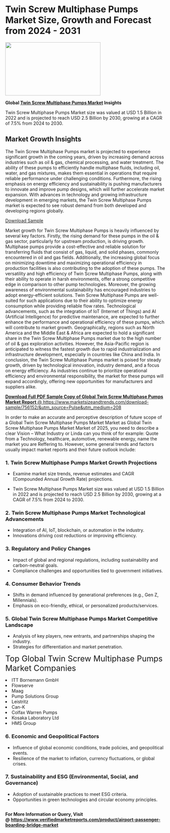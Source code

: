 <H1>Twin Screw Multiphase Pumps Market Size, Growth and Forecast from 2024 - 2031</H1><img class="aligncenter size-medium wp-image-584254" src="https://thirdeyenews.in/wp-content/uploads/2024/09/Global-Market-Research-300x168.jpeg" alt="" width="300" height="168" /><p><strong>Global&nbsp;<a href="https://www.marketsizeandtrends.com/download-sample/756152/&amp;utm_source=Pulse&amp;utm_medium=208">Twin Screw Multiphase Pumps Market</a> Insights</strong></p><p>Twin Screw Multiphase Pumps Market size was valued at USD 1.5 Billion in 2022 and is projected to reach USD 2.5 Billion by 2030, growing at a CAGR of 7.5% from 2024 to 2030.</p><p><h2>Market Growth Insights</h2> <p>The Twin Screw Multiphase Pumps market is projected to experience significant growth in the coming years, driven by increasing demand across industries such as oil & gas, chemical processing, and water treatment. The ability of these pumps to efficiently handle multiphase fluids, including oil, water, and gas mixtures, makes them essential in operations that require reliable performance under challenging conditions. Furthermore, the rising emphasis on energy efficiency and sustainability is pushing manufacturers to innovate and improve pump designs, which will further accelerate market expansion. With advances in technology and growing infrastructure development in emerging markets, the Twin Screw Multiphase Pumps market is expected to see robust demand from both developed and developing regions globally.</p> <p><a href="#">Download Sample</a></p> <p>Market growth for Twin Screw Multiphase Pumps is heavily influenced by several key factors. Firstly, the rising demand for these pumps in the oil & gas sector, particularly for upstream production, is driving growth. Multiphase pumps provide a cost-effective and reliable solution for transferring fluids that consist of gas, liquid, and solid phases, commonly encountered in oil and gas fields. Additionally, the increasing global focus on minimizing downtime and maximizing operational efficiency in production facilities is also contributing to the adoption of these pumps. The versatility and high efficiency of Twin Screw Multiphase Pumps, along with their ability to operate in harsh environments, offer a strong competitive edge in comparison to other pump technologies. Moreover, the growing awareness of environmental sustainability has encouraged industries to adopt energy-efficient solutions. Twin Screw Multiphase Pumps are well-suited for such applications due to their ability to optimize energy consumption while providing reliable flow rates. Technological advancements, such as the integration of IoT (Internet of Things) and AI (Artificial Intelligence) for predictive maintenance, are expected to further enhance the performance and operational efficiency of these pumps, which will contribute to market growth. Geographically, regions such as North America and the Middle East & Africa are expected to hold a significant share in the Twin Screw Multiphase Pumps market due to the high number of oil & gas exploration activities. However, the Asia-Pacific region is anticipated to witness the fastest growth due to rapid industrialization and infrastructure development, especially in countries like China and India. In conclusion, the Twin Screw Multiphase Pumps market is poised for steady growth, driven by technological innovation, industry demand, and a focus on energy efficiency. As industries continue to prioritize operational efficiency and environmental responsibility, the market for these pumps will expand accordingly, offering new opportunities for manufacturers and suppliers alike.</p> <p><a href="#"></p><p><span class=""><strong>Download Full PDF Sample Copy of Global Twin Screw Multiphase Pumps Market Report</strong> @ <a href="https://www.marketsizeandtrends.com/download-sample/756152/&amp;utm_source=Pulse&amp;utm_medium=208" target="_blank">https://www.marketsizeandtrends.com/download-sample/756152/&amp;utm_source=Pulse&amp;utm_medium=208</a></span></p><p>In order to make an accurate and perceptive description of future scope of a Global&nbsp;Twin Screw Multiphase Pumps Market Market as Global&nbsp;Twin Screw Multiphase Pumps Market Market of 2025, you need to describe a clear Vision &ndash; What Industry or Linda can you think of for example: Quote from a Technology, healthcare, automotive, renewable energy, name the market you are Reffering to. However, some general trends and factors usually impact market reports and their future outlook include:</p><h3>1.&nbsp;<strong>Twin Screw Multiphase Pumps Market Growth Projections</strong></h3><ul><li>Examine market size trends, revenue estimates and CAGR (Compounded Annual Growth Rate) projections.</li><li><p>Twin Screw Multiphase Pumps Market size was valued at USD 1.5 Billion in 2022 and is projected to reach USD 2.5 Billion by 2030, growing at a CAGR of 7.5% from 2024 to 2030.</p></li></ul><h3>2.&nbsp;<strong>Twin Screw Multiphase Pumps Market Technological Advancements</strong></h3><ul><li>Integration of AI, IoT, blockchain, or automation in the industry.</li><li>Innovations driving cost reductions or improving efficiency.</li></ul><h3>3.&nbsp;<strong>Regulatory and Policy Changes</strong></h3><ul><li>Impact of global and regional regulations, including sustainability and carbon-neutral goals.</li><li>Compliance challenges and opportunities tied to government initiatives.</li></ul><h3>4.&nbsp;<strong>Consumer Behavior Trends</strong></h3><ul><li>Shifts in demand influenced by generational preferences (e.g., Gen Z, Millennials).</li><li>Emphasis on eco-friendly, ethical, or personalized products/services.</li></ul><h3>5.&nbsp;<strong>Global Twin Screw Multiphase Pumps Market Competitive Landscape</strong></h3><ul><li>Analysis of key players, new entrants, and partnerships shaping the industry.</li><li>Strategies for differentiation and market penetration.</li></ul><p data-pm-slice="1 1 []"><span style="color: inherit; font-family: inherit; font-size: 25px;">Top Global Twin Screw Multiphase Pumps Market Companies</span></p><div class="" data-test-id=""><p><li>ITT Bornemann GmbH</li><li> Flowserve</li><li> Maag</li><li> Pump Solutions Group</li><li> Leistritz</li><li> Can-K</li><li> Colfax Warren Pumps</li><li> Kosaka Laboratory Ltd</li><li> HMS Group</li></p></div><h3>6.&nbsp;<strong>Economic and Geopolitical Factors</strong></h3><ul><li>Influence of global economic conditions, trade policies, and geopolitical events.</li><li>Resilience of the market to inflation, currency fluctuations, or global crises.</li></ul><h3>7.&nbsp;<strong>Sustainability and ESG (Environmental, Social, and Governance)</strong></h3><ul><li>Adoption of sustainable practices to meet ESG criteria.</li><li>Opportunities in green technologies and circular economy principles.</li></ul><h2><strong style="font-size: 14px;">For More Information or Query, Visit @&nbsp;</strong><a style="background-color: #ffffff; font-size: 14px;" href="https://www.marketsizeandtrends.com/report/twin-screw-multiphase-pumps-market/" target="_blank">https://www.verifiedmarketreports.com/product/airport-passenger-boarding-bridge-market</a></h2>
